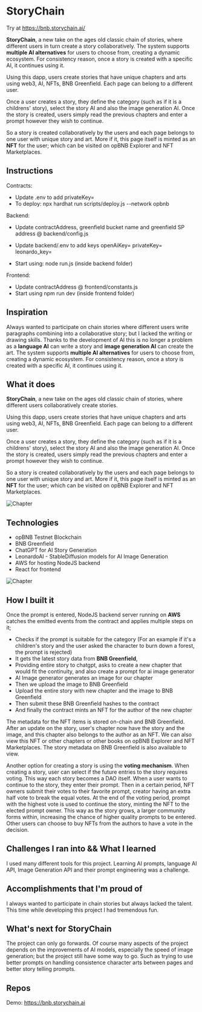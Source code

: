 # StoryChain

Try at https://bnb.storychain.ai/

**StoryChain**, a new take on the ages old classic chain of stories, where different users in turn create a story collaboratively. The system supports **multiple AI alternatives** for users to choose from, creating a dynamic ecosystem. For consistency reason, once a story is created with a specific AI, it continues using it.

Using this dapp, users create stories that have unique chapters and arts using web3, AI, NFTs, BNB Greenfield. Each page can belong to a different user.

Once a user creates a story, they define the category (such as if it is a childrens' story), select the story AI and also the image generation AI. Once the story is created, users simply read the previous chapters and enter a prompt however they wish to continue.

So a story is created collaboratively by the users and each page belongs to one user with unique story and art. More if it, this page itself is minted as an **NFT** for the user; which can be visited on opBNB Explorer and NFT Marketplaces.

## Instructions

Contracts:

- Update .env to add 
  privateKey=
- To deploy: npx hardhat run scripts/deploy.js --network opbnb

Backend:

- Update contractAddress, greenfield bucket name and greenfield SP address @ backend/config.js
- Update backend/.env to add keys
  openAiKey=
  privateKey=
  leonardo_key=

- Start using: node run.js (inside backend folder)

Frontend:

- Update contractAddress @ frontend/constants.js
- Start using npm run dev (inside frontend folder)

## Inspiration

Always wanted to participate on chain stories where different users write paragraphs combining into a collaborative story; but I lacked the writing or drawing skills.
Thanks to the development of AI this is no longer a problem as a **language AI** can write a story and **image generation AI** can create the art.
The system supports **multiple AI alternatives** for users to choose from, creating a dynamic ecosystem. For consistency reason, once a story is created with a specific AI, it continues using it.

## What it does

**StoryChain**, a new take on the ages old classic chain of stories, where different users collaboratively create stories.

Using this dapp, users create stories that have unique chapters and arts using web3, AI, NFTs, BNB Greenfield. Each page can belong to a different user.

Once a user creates a story, they define the category (such as if it is a childrens' story), select the story AI and also the image generation AI. Once the story is created, users simply read the previous chapters and enter a prompt however they wish to continue.

So a story is created collaboratively by the users and each page belongs to one user with unique story and art. More if it, this page itself is minted as an **NFT** for the user; which can be visited on opBNB Explorer and NFT Marketplaces.

![Chapter](https://d112y698adiu2z.cloudfront.net/photos/production/software_photos/002/501/394/datas/original.png)

## Technologies

- opBNB Testnet Blockchain
- BNB Greenfield
- ChatGPT for AI Story Generation
- LeonardoAI - StableDiffusion models for AI Image Generation
- AWS for hosting NodeJS backend
- React for frontend

![Chapter](https://d112y698adiu2z.cloudfront.net/photos/production/software_photos/002/501/141/datas/original.png)

## How I built it

Once the prompt is entered, NodeJS backend server running on **AWS** catches the emitted events from the contract and applies multiple steps on it;

- Checks if the prompt is suitable for the category (For an example if it's a children's story and the user asked the character to burn down a forest, the prompt is rejected)
- It gets the latest story data from **BNB Greenfield**,
- Providing entire story to chatgpt, asks to create a new chapter that would fit the continuity, and also create a prompt for ai image generator
- AI Image generator generates an image for our chapter
- Then we upload the image to BNB Greenfield
- Upload the entire story with new chapter and the image to BNB Greenfield
- Then submit these BNB Greenfield hashes to the contract
- And finally the contract mints an NFT for the author of the new chapter

The metadata for the NFT items is stored on-chain and BNB Greenfield. After an update on the story, user's chapter now have the story and the image, and this chapter also belongs to the author as an NFT. We can also view this NFT or other chapters or other books on opBNB Explorer and NFT Marketplaces. The story metadata on BNB Greenfield is also available to view.

Another option for creating a story is using the **voting mechanism**. When creating a story, user can select if the future entries to the story requires voting. This way each story becomes a DAO itself.
When a user wants to continue to the story, they enter their prompt.
Then in a certain period, NFT owners submit their votes to their favorite prompt, creator having an extra half vote to break the equal votes. At the end of the voting period, prompt with the highest vote is used to continue the story, minting the NFT to the elected prompt owner.
This way as the story grows, a larger community forms within, increasing the chance of higher quality prompts to be entered. Other users can choose to buy NFTs from the authors to have a vote in the decision.

## Challenges I ran into && What I learned

I used many different tools for this project. Learning AI prompts, language AI API, Image Generation API and their prompt engineering was a challenge.

## Accomplishments that I'm proud of

I always wanted to participate in chain stories but always lacked the talent. This time while developing this project I had tremendous fun.

## What's next for StoryChain

The project can only go forwards. Of course many aspects of the project depends on the improvements of AI models, especially the speed of image generation; but the project still have some way to go. Such as trying to use better prompts on handling consistence character arts between pages and better story telling prompts.

## Repos

Demo: https://bnb.storychain.ai